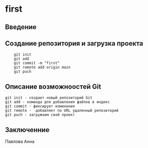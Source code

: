 # first

## Введение


## Создание репозитория и загрузка проекта
        git init
        git add 
        git commit -m "first"
        git remote add origin main
        git puch

## Описание возможноостей Git
    git init - создает новый репозиторий Git
    git add - команда для добавления файлов в индекс
    git commit - фиксирует изменения
    git remote -  добавляет по URL удаленный репозиторий
    git puch - загружаем свой проект

## Заключенние
Павлова Анна
